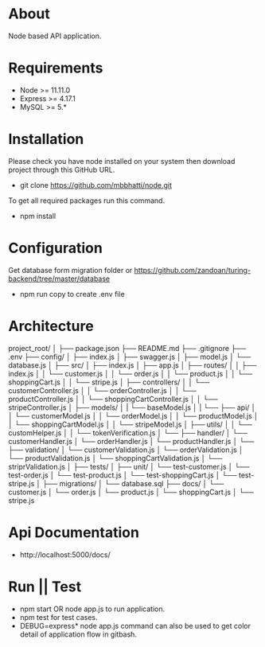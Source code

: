 # About
Node based API application.

# Requirements 
- Node >= 11.11.0
- Express >= 4.17.1
- MySQL >= 5.* 

# Installation 
Please check you have node installed on your system then download project through this GitHub URL.
- git clone https://github.com/mbbhatti/node.git

To get all required packages run this command.
- npm install 

# Configuration
Get database form migration folder or https://github.com/zandoan/turing-backend/tree/master/database
- npm run copy to create .env file


# Architecture
project_root/
│
├── package.json
├── README.md
├── .gitignore
├── .env
├── config/
│   ├── index.js
│   ├── swagger.js
│   ├── model.js
│   └── database.js
│
├── src/
│   ├── index.js
│   ├── app.js
│   ├── routes/
│   │   ├── index.js
│   │   └── customer.js
│   │   └── order.js
│   │   └── product.js
│   │   └── shoppingCart.js
│   │   └── stripe.js
│   ├── controllers/
│   │   └── customerController.js
│   │   └── orderController.js
│   │   └── productController.js
│   │   └── shoppingCartController.js
│   │   └── stripeController.js
│   ├── models/
│   |   └── baseModel.js
│   |   └── ├── api/
│   │         └── customerModel.js
│   │         └── orderModel.js
│   │         └── productModel.js
│   │         └── shoppingCartModel.js
│   │         └── stripeModel.js
│   ├── utils/
│   │   └── customHelper.js
│   │   └── tokenVerification.js
│   └── ├── handler/
│         └── customerHandler.js
│         └── orderHandler.js
│         └── productHandler.js
│   └── ├── validation/
│         └── customerValidation.js
│         └── orderValidation.js
│         └── productValidation.js
│         └── shoppingCartValidation.js
│         └── striprValidation.js
│
├── tests/
│   ├── unit/
│     └── test-customer.js
│     └── test-order.js
│     └── test-product.js
│     └── test-shoppingCart.js
│     └── test-stripe.js
│
├── migrations/
│   └── database.sql
├── docs/
│     └── customer.js
│     └── order.js
│     └── product.js
│     └── shoppingCart.js
│     └── stripe.js

# Api Documentation 
- http://localhost:5000/docs/

# Run || Test
- npm start OR node app.js to run application.
- npm test for test cases.
- DEBUG=express* node app.js command can also be used to get color detail of application flow in gitbash.
